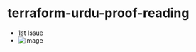 # terraform-urdu-proof-reading
* 1st Issue
* ![image](https://github.com/yahyagulshan/terraform-urdu-proof-reading/assets/59036269/82f8d141-5f5c-45a0-b033-7c848bed1b83)

